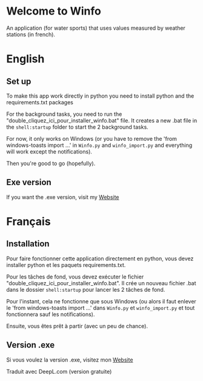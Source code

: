 # Welcome to Winfo
An application (for water sports) that uses values measured by weather stations (in french).

# English
## Set up
To make this app work directly in python you need to install python and the requirements.txt packages

For the background tasks, you need to run the "double_cliquez_ici_pour_installer_winfo.bat" file. It creates a new .bat file in the `shell:startup` folder to start the 2 background tasks.

For now, it only works on Windows (or you have to remove the 'from windows-toasts import ...' in `Winfo.py` and `winfo_import.py` and everything will work except the notifications).

Then you're good to go (hopefully).

## Exe version
If you want the .exe version, visit my [Website](https://louse-proud-raven.ngrok-free.app)

# Français
## Installation
Pour faire fonctionner cette application directement en python, vous devez installer python et les paquets requirements.txt.

Pour les tâches de fond, vous devez exécuter le fichier "double_cliquez_ici_pour_installer_winfo.bat". Il crée un nouveau fichier .bat dans le dossier `shell:startup` pour lancer les 2 tâches de fond.

Pour l'instant, cela ne fonctionne que sous Windows (ou alors il faut enlever le 'from windows-toasts import ...' dans `Winfo.py` et `winfo_import.py` et tout fonctionnera sauf les notifications).

Ensuite, vous êtes prêt à partir (avec un peu de chance).

## Version .exe
Si vous voulez la version .exe, visitez mon [Website](https://louse-proud-raven.ngrok-free.app)

Traduit avec DeepL.com (version gratuite)
